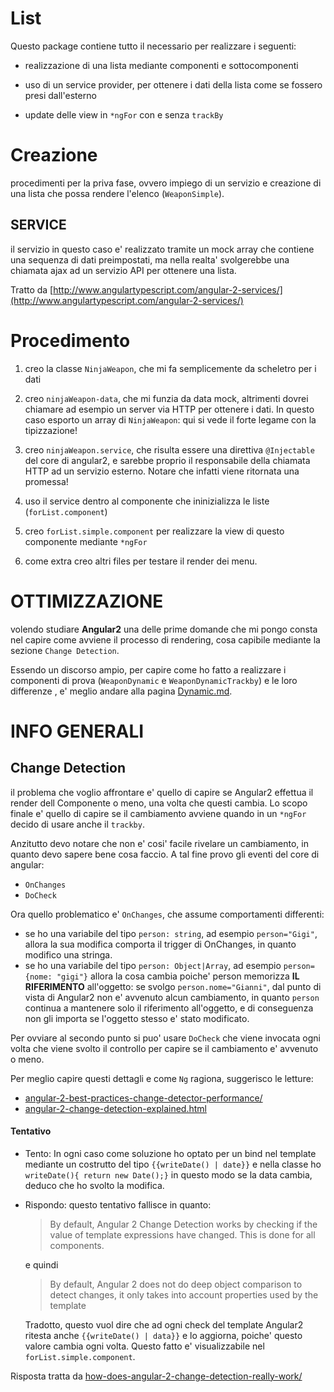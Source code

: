 List
====

Questo package contiene tutto il necessario per realizzare i seguenti:

* realizzazione di una lista mediante componenti e sottocomponenti

* uso di un service provider, per ottenere i dati della lista come se fossero presi dall'esterno

* update delle view in `*ngFor` con e senza `trackBy`


Creazione
=========

procedimenti per la priva fase, ovvero impiego di un servizio e creazione di una lista che possa rendere l'elenco (`WeaponSimple`).

SERVICE
--------------

il servizio in questo caso e' realizzato tramite un mock array che contiene una sequenza di dati preimpostati,
ma nella realta' svolgerebbe una chiamata ajax ad un servizio API per ottenere una lista.

Tratto da [http://www.angulartypescript.com/angular-2-services/](http://www.angulartypescript.com/angular-2-services/)


Procedimento
============

1. creo la classe `NinjaWeapon`, 
	che mi fa semplicemente da scheletro per i dati

2. creo `ninjaWeapon-data`, 
	che mi funzia da data mock, altrimenti dovrei chiamare ad esempio un server via HTTP per ottenere i dati.
	In questo caso esporto un array di `NinjaWeapon`: qui si vede il forte legame con la tipizzazione!

3. creo `ninjaWeapon.service`,
	che risulta essere una direttiva `@Injectable` del core di angular2, e sarebbe proprio il responsabile della chiamata HTTP ad un servizio esterno.
	Notare che infatti viene ritornata una promessa!

4. uso il service dentro al componente che ininizializza le liste (`forList.component`)

5. creo `forList.simple.component` per realizzare la view di questo componente mediante `*ngFor`

6. come extra creo altri files per testare il render dei menu.


OTTIMIZZAZIONE
==============

volendo studiare **Angular2** una delle prime domande che mi pongo consta nel capire come avviene il processo di rendering,
cosa capibile mediante la sezione `Change Detection`.

Essendo un discorso ampio, per capire come ho fatto a realizzare i componenti di prova (`WeaponDynamic` e `WeaponDynamicTrackby`)
e le loro differenze , e' meglio andare alla pagina [Dynamic.md](Dynamic.md).


INFO GENERALI
=============


Change Detection
-----------------------------

il problema che voglio affrontare e' quello di capire se Angular2 effettua il render dell Componente o meno, una volta che questi cambia.
Lo scopo finale e' quello di capire se il cambiamento avviene quando in un `*ngFor` decido di usare anche il `trackby`.

Anzitutto devo notare che non e' cosi' facile rivelare un cambiamento, in quanto devo sapere bene cosa faccio. 
A tal fine provo gli eventi del core di angular:

* `OnChanges`
* `DoCheck`

Ora quello problematico e' `OnChanges`, che assume comportamenti differenti:

- se ho una variabile del tipo `person: string`, ad esempio `person="Gigi"`, allora la sua modifica comporta il trigger di OnChanges, in quanto modifico una stringa.
- se ho una variabile del tipo `person: Object|Array`, ad esempio `person={nome: "gigi"}` allora la cosa cambia poiche' person memorizza **IL RIFERIMENTO** all'oggetto: 
	se svolgo `person.nome="Gianni"`, dal punto di vista di Angular2 non e' avvenuto alcun cambiamento, in quanto `person` continua a mantenere solo il riferimento all'oggetto, 
	e di conseguenza non gli importa se l'oggetto stesso e' stato modificato.

Per ovviare al secondo punto si puo' usare `DoCheck` che viene invocata ogni volta che viene svolto il controllo per capire se il cambiamento e' avvenuto o meno.

Per meglio capire questi dettagli e come `Ng` ragiona, suggerisco le letture:

* [angular-2-best-practices-change-detector-performance/](https://www.lucidchart.com/techblog/2016/05/04/angular-2-best-practices-change-detector-performance/)
* [angular-2-change-detection-explained.html](http://blog.thoughtram.io/angular/2016/02/22/angular-2-change-detection-explained.html)


#### Tentativo

* Tento:
	In ogni caso come soluzione ho optato per un bind nel template mediante un costrutto del tipo
	`{{writeDate() | date}}`
	e nella classe ho `writeDate(){ return new Date();}`
	in questo modo se la data cambia, deduco che ho svolto la modifica.

* Rispondo:
	questo tentativo fallisce in quanto:

	>By default, Angular 2 Change Detection works by checking if the value of template expressions have changed. This is done for all components.

	e quindi

	>By default, Angular 2 does not do deep object comparison to detect changes, it only takes into account properties used by the template

	Tradotto, questo vuol dire che ad ogni check del template Angular2 ritesta anche `{{writeDate() | data}}` e lo aggiorna, poiche' questo valore cambia ogni volta.
	Questo fatto e' visualizzabile nel `forList.simple.component`.

Risposta tratta da [how-does-angular-2-change-detection-really-work/](http://blog.angular-university.io/how-does-angular-2-change-detection-really-work/)